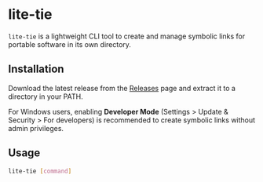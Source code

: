 # lite-tie

`lite-tie` is a lightweight CLI tool to create and manage symbolic links for portable software in its own directory.

## Installation

Download the latest release from the [Releases](https://github.com/D7x7z49/lite-tie/releases) page and extract it to a directory in your PATH.

For Windows users, enabling **Developer Mode** (Settings > Update & Security > For developers) is recommended to create symbolic links without admin privileges.

## Usage

```bash
lite-tie [command]